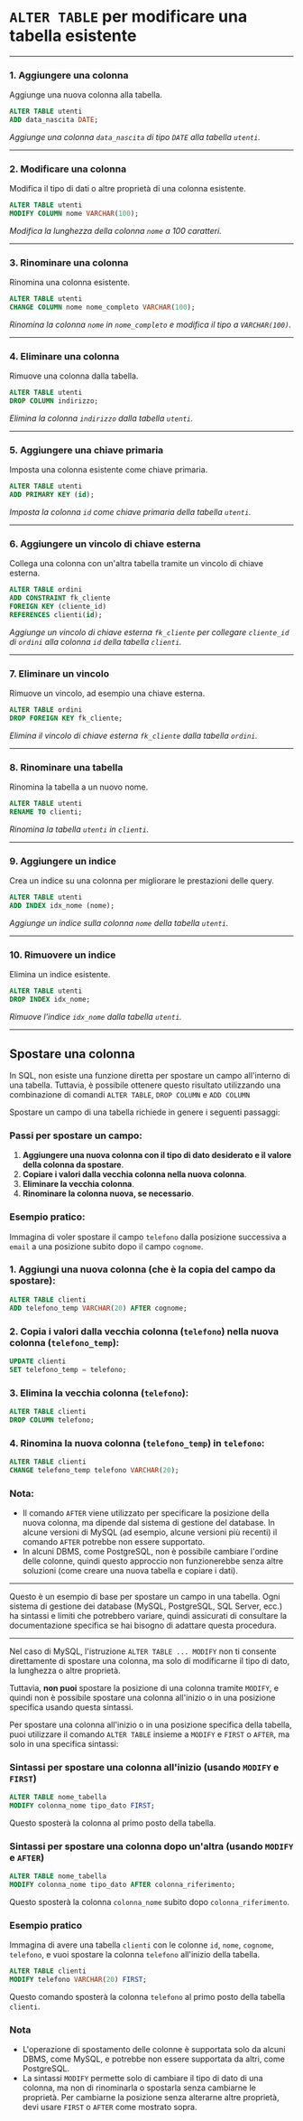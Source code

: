 # **`ALTER TABLE`** per modificare una tabella esistente

---

### **1. Aggiungere una colonna**

Aggiunge una nuova colonna alla tabella.

```sql
ALTER TABLE utenti
ADD data_nascita DATE;
```

*Aggiunge una colonna `data_nascita` di tipo `DATE` alla tabella `utenti`.*

---

### **2. Modificare una colonna**

Modifica il tipo di dati o altre proprietà di una colonna esistente.

```sql
ALTER TABLE utenti
MODIFY COLUMN nome VARCHAR(100);
```

*Modifica la lunghezza della colonna `nome` a 100 caratteri.*

---

### **3. Rinominare una colonna**

Rinomina una colonna esistente.

```sql
ALTER TABLE utenti
CHANGE COLUMN nome nome_completo VARCHAR(100);
```

*Rinomina la colonna `nome` in `nome_completo` e modifica il tipo a `VARCHAR(100)`.*

---

### **4. Eliminare una colonna**

Rimuove una colonna dalla tabella.

```sql
ALTER TABLE utenti
DROP COLUMN indirizzo;
```

*Elimina la colonna `indirizzo` dalla tabella `utenti`.*

---

### **5. Aggiungere una chiave primaria**

Imposta una colonna esistente come chiave primaria.

```sql
ALTER TABLE utenti
ADD PRIMARY KEY (id);
```

*Imposta la colonna `id` come chiave primaria della tabella `utenti`.*

---

### **6. Aggiungere un vincolo di chiave esterna**

Collega una colonna con un'altra tabella tramite un vincolo di chiave esterna.

```sql
ALTER TABLE ordini
ADD CONSTRAINT fk_cliente
FOREIGN KEY (cliente_id)
REFERENCES clienti(id);
```

*Aggiunge un vincolo di chiave esterna `fk_cliente` per collegare `cliente_id` di `ordini` alla colonna `id` della tabella `clienti`.*

---

### **7. Eliminare un vincolo**

Rimuove un vincolo, ad esempio una chiave esterna.

```sql
ALTER TABLE ordini
DROP FOREIGN KEY fk_cliente;
```

*Elimina il vincolo di chiave esterna `fk_cliente` dalla tabella `ordini`.*

---

### **8. Rinominare una tabella**

Rinomina la tabella a un nuovo nome.

```sql
ALTER TABLE utenti
RENAME TO clienti;
```

*Rinomina la tabella `utenti` in `clienti`.*

---

### **9. Aggiungere un indice**

Crea un indice su una colonna per migliorare le prestazioni delle query.

```sql
ALTER TABLE utenti
ADD INDEX idx_nome (nome);
```

*Aggiunge un indice sulla colonna `nome` della tabella `utenti`.*

---

### **10. Rimuovere un indice**

Elimina un indice esistente.

```sql
ALTER TABLE utenti
DROP INDEX idx_nome;
```

*Rimuove l'indice `idx_nome` dalla tabella `utenti`.*

---

## Spostare una colonna

In SQL, non esiste una funzione diretta per spostare un campo all'interno di una tabella. Tuttavia, è possibile ottenere questo risultato utilizzando una combinazione di comandi `ALTER TABLE`, `DROP COLUMN` e `ADD COLUMN`

Spostare un campo di una tabella richiede in genere i seguenti passaggi:

### **Passi per spostare un campo:**

1. **Aggiungere una nuova colonna con il tipo di dato desiderato e il valore della colonna da spostare**.
2. **Copiare i valori dalla vecchia colonna nella nuova colonna**.
3. **Eliminare la vecchia colonna**.
4. **Rinominare la colonna nuova, se necessario**.

### **Esempio pratico:**

Immagina di voler spostare il campo `telefono` dalla posizione successiva a `email` a una posizione subito dopo il campo `cognome`.

### 1. **Aggiungi una nuova colonna (che è la copia del campo da spostare):**

```sql
ALTER TABLE clienti
ADD telefono_temp VARCHAR(20) AFTER cognome;
```

### 2. **Copia i valori dalla vecchia colonna (`telefono`) nella nuova colonna (`telefono_temp`):**

```sql
UPDATE clienti
SET telefono_temp = telefono;
```

### 3. **Elimina la vecchia colonna (`telefono`):**

```sql
ALTER TABLE clienti
DROP COLUMN telefono;
```

### 4. **Rinomina la nuova colonna (`telefono_temp`) in `telefono`:**

```sql
ALTER TABLE clienti
CHANGE telefono_temp telefono VARCHAR(20);
```

### **Nota:**  

- Il comando `AFTER` viene utilizzato per specificare la posizione della nuova colonna, ma dipende dal sistema di gestione del database. In alcune versioni di MySQL (ad esempio, alcune versioni più recenti) il comando `AFTER` potrebbe non essere supportato.
- In alcuni DBMS, come PostgreSQL, non è possibile cambiare l'ordine delle colonne, quindi questo approccio non funzionerebbe senza altre soluzioni (come creare una nuova tabella e copiare i dati).

---

Questo è un esempio di base per spostare un campo in una tabella. Ogni sistema di gestione dei database (MySQL, PostgreSQL, SQL Server, ecc.) ha sintassi e limiti che potrebbero variare, quindi assicurati di consultare la documentazione specifica se hai bisogno di adattare questa procedura.

---

Nel caso di MySQL, l'istruzione `ALTER TABLE ... MODIFY` non ti consente direttamente di spostare una colonna, ma solo di modificarne il tipo di dato, la lunghezza o altre proprietà.

Tuttavia, **non puoi** spostare la posizione di una colonna tramite `MODIFY`, e quindi non è possibile spostare una colonna all'inizio o in una posizione specifica usando questa sintassi.

Per spostare una colonna all'inizio o in una posizione specifica della tabella, puoi utilizzare il comando `ALTER TABLE` insieme a `MODIFY` e `FIRST` o `AFTER`, ma solo in una specifica sintassi:

### Sintassi per spostare una colonna all'inizio (usando `MODIFY` e `FIRST`)

```sql
ALTER TABLE nome_tabella
MODIFY colonna_nome tipo_dato FIRST;
```

Questo sposterà la colonna al primo posto della tabella.

### Sintassi per spostare una colonna dopo un'altra (usando `MODIFY` e `AFTER`)

```sql
ALTER TABLE nome_tabella
MODIFY colonna_nome tipo_dato AFTER colonna_riferimento;
```

Questo sposterà la colonna `colonna_nome` subito dopo `colonna_riferimento`.

### Esempio pratico

Immagina di avere una tabella `clienti` con le colonne `id`, `nome`, `cognome`, `telefono`, e vuoi spostare la colonna `telefono` all'inizio della tabella.

```sql
ALTER TABLE clienti
MODIFY telefono VARCHAR(20) FIRST;
```

Questo comando sposterà la colonna `telefono` al primo posto della tabella `clienti`.

### Nota

- L'operazione di spostamento delle colonne è supportata solo da alcuni DBMS, come MySQL, e potrebbe non essere supportata da altri, come PostgreSQL.
- La sintassi `MODIFY` permette solo di cambiare il tipo di dato di una colonna, ma non di rinominarla o spostarla senza cambiarne le proprietà. Per cambiarne la posizione senza alterarne altre proprietà, devi usare `FIRST` o `AFTER` come mostrato sopra.
